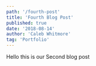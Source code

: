 ```yaml
---
path: '/fourth-post'
title: 'Fourth Blog Post'
published: true
date: '2018-08-14'
author: 'Caleb Whitmore'
tag: 'Portfolio'
---
```


Hello this is our Second blog post
